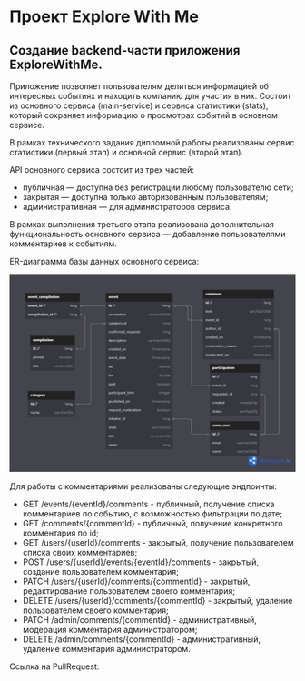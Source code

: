 # Проект Explore With Me
## Создание backend-части приложения ExploreWithMe.

Приложение позволяет пользователям делиться информацией об интересных событиях и находить компанию для участия в них.
Состоит из основного сервиса (main-service) и сервиса статистики (stats), который сохраняет информацию о просмотрах событий в основном сервисе.

В рамках технического задания дипломной работы реализованы сервис статистики (первый этап) и основной сервис (второй этап). 

API основного сервиса состоит из трех частей:
* публичная — доступна без регистрации любому пользователю сети;
* закрытая — доступна только авторизованным пользователям;
* административная — для администраторов сервиса.

В рамках выполнения третьего этапа реализована дополнительная функциональность основного сервиса — добавление пользователями комментариев к событиям.

ER-диаграмма базы данных основного сервиса:

![dbSchema](main-service/src/main/resources/DB.png)

Для работы с комментариями реализованы следующие эндпоинты:

* GET /events/{eventId}/comments - публичный, получение списка комментариев по событию, с возможностью фильтрации по дате;
* GET /comments/{commentId} - публичный, получение конкретного комментария по id;
* GET /users/{userId}/comments - закрытый, получение пользователем списка своих комментариев;
* POST /users/{userId}/events/{eventId}/comments - закрытый, создание пользователем комментария;
* PATCH /users/{userId}/comments/{commentId} - закрытый, редактирование пользователем своего комментария;
* DELETE /users/{userId}/comments/{commentId} - закрытый, удаление пользователем своего комментария;
* PATCH /admin/comments/{commentId} - административный, модерация комментария администратором;
* DELETE /admin/comments/{commentId} - административный, удаление комментария администратором.

Ссылка на PullRequest:
